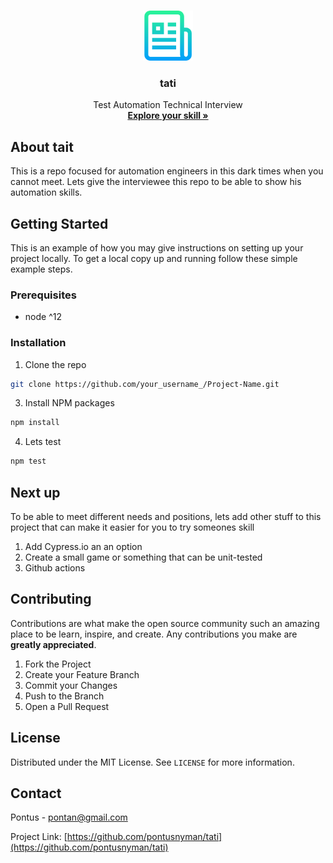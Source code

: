 <!-- PROJECT LOGO -->
<br />
<p align="center">
  <a href="#">
    <img src="image/check.png" alt="Logo" width="80" height="80">
  </a>

  <h3 align="center">tati</h3>

  <p align="center">
    Test Automation Technical Interview
    <br />
    <a href="#"><strong>Explore your skill »</strong></a>
    <br />
  </p>
</p>

<!-- ABOUT THE PROJECT -->
## About tait

This is a repo focused for automation engineers in this dark times when you cannot meet. Lets give the interviewee this repo to be able to show his automation skills.

## Getting Started

This is an example of how you may give instructions on setting up your project locally.
To get a local copy up and running follow these simple example steps.

### Prerequisites

* node ^12

### Installation

1. Clone the repo
```sh
git clone https://github.com/your_username_/Project-Name.git
```
3. Install NPM packages
```sh
npm install
```
4. Lets test
```sh
npm test
```

<!-- CONTRIBUTING -->
## Next up

To be able to meet different needs and positions, lets add other stuff to this project that can make it easier for you to try someones skill

1. Add Cypress.io an an option
2. Create a small game or something that can be unit-tested
3. Github actions

<!-- CONTRIBUTING -->
## Contributing

Contributions are what make the open source community such an amazing place to be learn, inspire, and create. Any contributions you make are **greatly appreciated**.

1. Fork the Project
2. Create your Feature Branch 
3. Commit your Changes 
4. Push to the Branch 
5. Open a Pull Request


<!-- LICENSE -->
## License

Distributed under the MIT License. See `LICENSE` for more information.

<!-- CONTACT -->
## Contact

Pontus - pontan@gmail.com

Project Link: [https://github.com/pontusnyman/tati](https://github.com/pontusnyman/tati)

